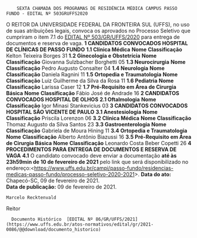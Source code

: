         SEXTA CHAMADA DOS PROGRAMAS DE RESIDÊNCIA MÉDICA CAMPUS PASSO FUNDO - EDITAL Nº 503GRUFFS2020  

 O REITOR DA UNIVERSIDADE FEDERAL DA FRONTEIRA SUL (UFFS), no uso de suas atribuições legais, convoca os aprovados no Processo Seletivo que cumpriram o item 7.1 do [EDITAL Nº 503/GR/UFFS/2020](https://www.uffs.edu.br/atos-normativos/edital/gr/2020-0503) para entrega de documentos e reserva de vaga.  **1 CANDIDATOS CONVOCADOS HOSPITAL DE CLÍNICAS DE PASSO FUNDO** **1.1 Clínica Médica**     **Nome**   **Classificação**     Kelton Teixeira Borges   31     **1.2 Ginecologia e Obstetrícia**     **Nome**   **Classificação**     Giovanna Sulzbacher Borghetti   05     **1.3 Neurocirurgia**     **Nome**   **Classificação**     Pedro Augusto Consalter   04     **1.4 Neurologia**     **Nome**   **Classificação**     Daniela Ragnini   11     **1.5 Ortopedia e Traumatologia**     **Nome**   **Classificação**     Luiz Guilherme da Silva da Rosa   11     **1.6 Pediatria**     **Nome**   **Classificação**     Larissa Caser   12     **1.7 Pré-Requisito em Área de Cirurgia Básica**     **Nome**   **Classificação**     Fábio José de Andrade   16      **2 CANDIDATOS CONVOCADOS HOSPITAL DE OLHOS** **2.1 Oftalmologia**     **Nome**   **Classificação**     Igor Minasi Stankevicius   03      **3 CANDIDATOS CONVOCADOS HOSPITAL SÃO VICENTE DE PAULO** **3.1 Anestesiologia**     **Nome**   **Classificação**     Priscila Lorenzon   06     **3.2 Clínica Médica**     **Nome**   **Classificação**     Thomaz Augusto da Silva Santos   23     **3.3 Gastroenterologia**     **Nome**   **Classificação**     Gabriela de Moura Hining   11     **3.4 Ortopedia e Traumatologia**     **Nome**   **Classificação**     Alberto Antônio Biazussi   16     **3.5 Pré-Requisito em Área de Cirurgia Básica**     **Nome**   **Classificação**     Leonardo Costa Beber Copetti   26      **4 PROCEDIMENTOS PARA ENTREGA DE DOCUMENTOS E RESERVA DE VAGA** **4.1**  O candidato convocado deve enviar a documentação **até às 23h59min de 10 de fevereiro de 2021** pelo link que será disponibilizado no endereço:<<https://www.uffs.edu.br/campi/passo-fundo/residencias-medicas-passo-fundo/processo-seletivo-2020-2021>>.        **Data do ato:** Chapecó-SC, 09 de fevereiro de 2021.   
 **Data de publicação:**  09 de fevereiro de 2021. 

    Marcelo Recktenvald   
 Reitor 

      Documento Histórico  [EDITAL Nº 86/GR/UFFS/2021](https://www.uffs.edu.br/atos-normativos/edital/gr/2021-0086/@@download/documento_historico)     
      